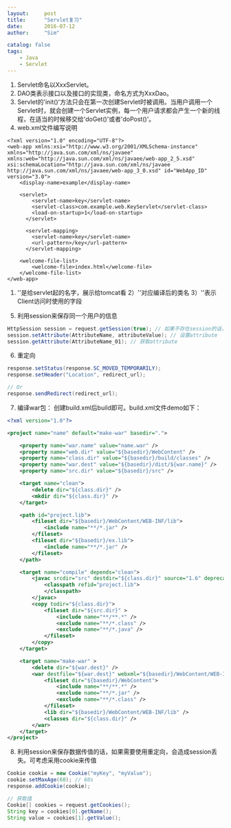 ```yaml
---
layout:     post
title:      "Servlet复习"
date:       2016-07-12
author:     "Sim"

catalog: false
tags:
    - Java
    - Servlet
---
```


1. Servlet命名以XxxServlet。
2. DAO类表示接口以及接口的实现类，命名方式为XxxDao。
3. Servlet的'init()'方法只会在第一次创建Servlet时被调用。当用户调用一个Servlet时，就会创建一个Servlet实例，每一个用户请求都会产生一个新的线程，在适当的时候移交给'doGet()'或者'doPost()'。
4. web.xml文件编写说明

```
<?xml version="1.0" encoding="UTF-8"?>
<web-app xmlns:xsi="http://www.w3.org/2001/XMLSchema-instance" xmlns="http://java.sun.com/xml/ns/javaee" xmlns:web="http://java.sun.com/xml/ns/javaee/web-app_2_5.xsd" xsi:schemaLocation="http://java.sun.com/xml/ns/javaee http://java.sun.com/xml/ns/javaee/web-app_3_0.xsd" id="WebApp_ID" version="3.0">
	<display-name>example</display-name>

	<servlet>
	  	<servlet-name>key</servlet-name>
	  	<servlet-class>com.example.web.KeyServlet</servlet-class>
	  	<load-on-startup>1</load-on-startup>
	  </servlet>
	  
	  <servlet-mapping>
	  	<servlet-name>key</servlet-name>
	  	<url-pattern>/key</url-pattern>
	  </servlet-mapping>
	
	<welcome-file-list>
		<welcome-file>index.html</welcome-file>
	</welcome-file-list>
</web-app>
```


1) '<servlet-name>'是给servlet起的名字，展示给tomcat看
2）'<servlet-class>'对应编译后的类名
3）'<url-pattern>'表示Client访问时使用的字段

5. 利用session来保存同一个用户的信息

```java
HttpSession session = request.getSession(true); // 如果不存在session的话，就创建一个
session.setAttribute(AttributeName, attributeValue); // 设置attribute
session.getAttribute(AttributeName_01); // 获取attribute
```

6. 重定向

```java
response.setStatus(response.SC_MOVED_TEMPORARILY);
response.setHeader("Location", redirect_url);

// Or
response.sendRedirect(redirect_url);
```

7. 编译war包： 创建build.xml后build即可。build.xml文件demo如下：

```xml
<?xml version="1.0"?>

<project name="name" default="make-war" basedir=".">

	<property name="war.name" value="name.war" />
	<property name="web.dir" value="${basedir}/WebContent" />
	<property name="class.dir" value="${basedir}/build/classes" />
	<property name="war.dest" value="${basedir}/dist/${war.name}" />
	<property name="src.dir" value="${basedir}/src" />

	<target name="clean">
		<delete dir="${class.dir}" />
		<mkdir dir="${class.dir}" />
	</target>

	<path id="project.lib">
		<fileset dir="${basedir}/WebContent/WEB-INF/lib">
			<include name="**/*.jar" />
		</fileset>
		<fileset dir="${basedir}/ex.lib">
			<include name="**/*.jar" />
		</fileset>
	</path>

	<target name="compile" depends="clean">
		<javac srcdir="src" destdir="${class.dir}" source="1.6" deprecation="true" debug="true" >
			<classpath refid="project.lib">
			</classpath>
		</javac>
		<copy todir="${class.dir}">
			<fileset dir="${src.dir}" >
				<include name="**/**.*" />
				<exclude name="**/*.class" />
				<exclude name="**/*.java" />
			</fileset>
		</copy>
	</target>

	<target name="make-war" >
		<delete dir="${war.dest}" />
		<war destfile="${war.dest}" webxml="${basedir}/WebContent/WEB-INF/web.xml">
			<fileset dir="${basedir}/WebContent">
				<include name="**/**.*" />
				<exclude name="**/*.jar" />
				<exclude name="**/*.class" />
			</fileset>
			<lib dir="${basedir}/WebContent/WEB-INF/lib" />
			<classes dir="${class.dir}" />
		</war>
	</target>
</project>
```

8. 利用session来保存数据传值的话，如果需要使用重定向，会造成session丢失。可考虑采用cookie来传值

```java
Cookie cookie = new Cookie("myKey", "myValue");
cookie.setMaxAge(60); // 60s
response.addCookie(cookie);

// 获取值
Cookie[] cookies = request.getCookies();
String key = cookies[0].getName();
String value = cookies[1].getValue();
```



